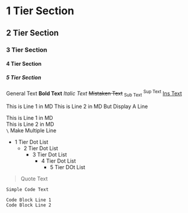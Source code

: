 # 1 Tier Section

## 2 Tier Section

### 3 Tier Section

#### 4 Tier Section

##### 5 Tier Section

General Text **Bold Text** *Italic Text* ~~Mistaken Text~~ <sub>Sub Text</sub> <sup>Sup Text</sup> <ins>Ins Text</ins>

This is Line 1 in MD
This is Line 2 in MD
But Display A Line

This is Line 1 in MD\
This is Line 2 in MD\
`\` Make Multiple Line

- 1 Tier Dot List
  - 2 Tier Dot List
    - 3 Tier Dot List
      - 4 Tier Dot List
        - 5 Tier DOt List

> Quote Text

`Simple Code Text`

```
Code Block Line 1
Code Block Line 2
```

